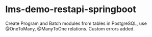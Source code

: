 # lms-demo-restapi-springboot
Create Program and Batch modules from tables in PostgreSQL, use @OneToMany, @ManyToOne relations. Custom errors added. 
